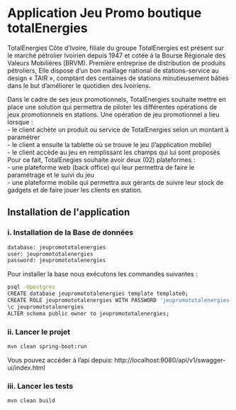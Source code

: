 # Application Jeu Promo boutique totalEnergies

<p>
TotalEnergies Côte d’Ivoire, filiale du groupe TotalEnergies est présent sur le marché pétrolier Ivoirien
depuis 1947 et cotée à la Bourse Régionale des Valeurs Mobilières (BRVM). Première entreprise de
distribution de produits pétroliers, Elle dispose d’un bon maillage national de stations-service au design «
TAIR », comptant des centaines de stations minutieusement bâties dans le but d’améliorer le quotidien des
Ivoiriens.
</p>

<p>
Dans le cadre de ses jeux promotionnels, TotalEnergies souhaite mettre en place une solution qui permettra
de piloter les différentes opérations de jeux promotionnels en stations.
Une opération de jeu promotionnel a lieu lorsque : <br>
- le client achète un produit ou service de TotalEnergies selon un montant à paramétrer <br>
- le client a ensuite la tablette où se trouve le jeu (l’application mobile) <br>
- le client accède au jeu en remplissant les champs qui lui sont proposés <br>
Pour ce fait, TotalEnegies souhaite avoir deux (02) plateformes : <br>
- une plateforme web (back office) qui leur permettra de faire le paramétrage et le suivi du jeu <br>
- une plateforme mobile qui permettra aux gérants de suivre leur stock de gadgets et de faire jouer les
clients en station. <br>
</p>

## Installation de l'application

### i. Installation de la Base de données
```bash
database: jeupromototalenergies
user: jeupromototalenergies
password: jeupromototalenergies
```

Pour installer la base nous exécutons les commandes suivantes :

```bash
psql -Upostgres
CREATE database jeupromototalenergies template template0;
CREATE ROLE jeupromototalenergies WITH PASSWORD 'jeupromototalenergies' NOCREATEDB LOGIN VALID UNTIL 'infinity';
\c jeupromototalenergies
ALTER schema public owner to jeupromototalenergies;
```

### ii. Lancer le projet

```bash
mvn clean spring-boot:run
```

Vous pouvez accéder à l’api depuis: http://localhost:9080/api/v1/swagger-ui/index.html

### iii. Lancer les tests

```bash
mvn clean build
```

